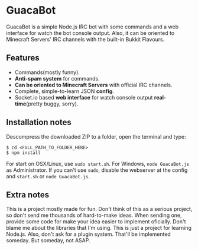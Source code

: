 GuacaBot
========

GuacaBot is a simple Node.js IRC bot with some commands and a web interface for watch the bot console output.
Also, it can be oriented to Minecraft Servers' IRC channels with the built-in Bukkit Flavours.


Features
--------
* Commands(mostly funny).
* **Anti-spam system** for commands.
* **Can be oriented to Minecraft Servers** with official IRC channels.
* Complete, simple-to-learn JSON **config**.
* Socket.io based **web interface** for watch console output **real-time**(pretty buggy, sorry).

Installation notes
--------
Descompress the downloaded ZIP to a folder, open the terminal and type:
````
$ cd <FULL_PATH_TO_FOLDER_HERE>
$ npm install
````
For start on OSX/Linux, use `sudo start.sh`. For Windows, `node GuacaBot.js` as Administrator. If you can't use `sudo`, disable the webserver at the config and `start.sh` or `node GuacaBot.js`.

Extra notes
--------
This is a project mostly made for fun. Don't think of this as a serious project, so don't send me thousands of hard-to-make ideas.
When sending one, provide some code for make your idea easier to implement oficially.
Don't blame me about the libraries that I'm using. This is just a project for learning Node.js.
Also, don't ask for a plugin system. That'll be implemented someday. But someday, not ASAP.
